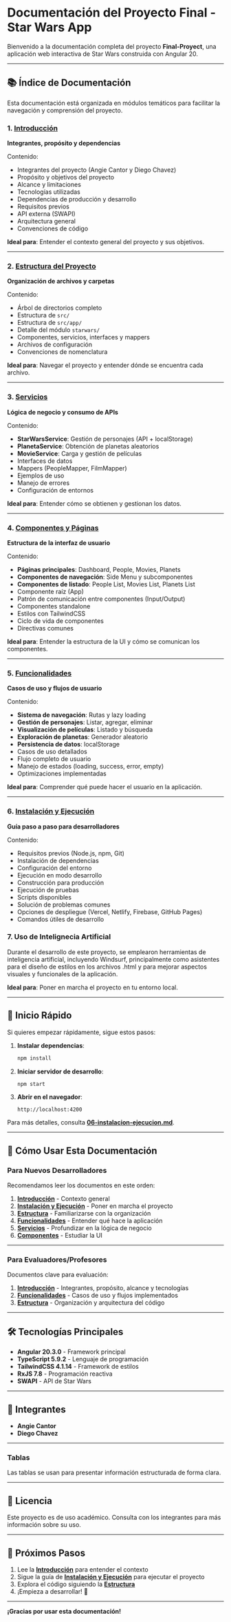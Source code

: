 # Documentación del Proyecto Final - Star Wars App

Bienvenido a la documentación completa del proyecto **Final-Proyect**, una aplicación web interactiva de Star Wars construida con Angular 20.

---

## 📚 Índice de Documentación

Esta documentación está organizada en módulos temáticos para facilitar la navegación y comprensión del proyecto.

### 1. [Introducción](./docs/01-introduccion.md)
**Integrantes, propósito y dependencias**

Contenido:
- Integrantes del proyecto (Angie Cantor y Diego Chavez)
- Propósito y objetivos del proyecto
- Alcance y limitaciones
- Tecnologías utilizadas
- Dependencias de producción y desarrollo
- Requisitos previos
- API externa (SWAPI)
- Arquitectura general
- Convenciones de código

**Ideal para**: Entender el contexto general del proyecto y sus objetivos.

---

### 2. [Estructura del Proyecto](./docs/02-estructura.md)
**Organización de archivos y carpetas**

Contenido:
- Árbol de directorios completo
- Estructura de `src/`
- Estructura de `src/app/`
- Detalle del módulo `starwars/`
- Componentes, servicios, interfaces y mappers
- Archivos de configuración
- Convenciones de nomenclatura

**Ideal para**: Navegar el proyecto y entender dónde se encuentra cada archivo.

---

### 3. [Servicios](./docs/03-servicios.md)
**Lógica de negocio y consumo de APIs**

Contenido:
- **StarWarsService**: Gestión de personajes (API + localStorage)
- **PlanetaService**: Obtención de planetas aleatorios
- **MovieService**: Carga y gestión de películas
- Interfaces de datos
- Mappers (PeopleMapper, FilmMapper)
- Ejemplos de uso
- Manejo de errores
- Configuración de entornos

**Ideal para**: Entender cómo se obtienen y gestionan los datos.

---

### 4. [Componentes y Páginas](./docs/04-componentes.md)
**Estructura de la interfaz de usuario**

Contenido:
- **Páginas principales**: Dashboard, People, Movies, Planets
- **Componentes de navegación**: Side Menu y subcomponentes
- **Componentes de listado**: People List, Movies List, Planets List
- Componente raíz (App)
- Patrón de comunicación entre componentes (Input/Output)
- Componentes standalone
- Estilos con TailwindCSS
- Ciclo de vida de componentes
- Directivas comunes

**Ideal para**: Entender la estructura de la UI y cómo se comunican los componentes.

---

### 5. [Funcionalidades](./docs/05-funcionalidades.md)
**Casos de uso y flujos de usuario**

Contenido:
- **Sistema de navegación**: Rutas y lazy loading
- **Gestión de personajes**: Listar, agregar, eliminar
- **Visualización de películas**: Listado y búsqueda
- **Exploración de planetas**: Generador aleatorio
- **Persistencia de datos**: localStorage
- Casos de uso detallados
- Flujo completo de usuario
- Manejo de estados (loading, success, error, empty)
- Optimizaciones implementadas

**Ideal para**: Comprender qué puede hacer el usuario en la aplicación.

---

### 6. [Instalación y Ejecución](./docs/06-instalacion-ejecucion.md)
**Guía paso a paso para desarrolladores**

Contenido:
- Requisitos previos (Node.js, npm, Git)
- Instalación de dependencias
- Configuración del entorno
- Ejecución en modo desarrollo
- Construcción para producción
- Ejecución de pruebas
- Scripts disponibles
- Solución de problemas comunes
- Opciones de despliegue (Vercel, Netlify, Firebase, GitHub Pages)
- Comandos útiles de desarrollo

### 7. Uso de Intelignecia Artificial

Durante el desarrollo de este proyecto, se emplearon herramientas de inteligencia artificial, incluyendo Windsurf, principalmente como asistentes para el diseño de estilos en los archivos .html y para mejorar aspectos visuales y funcionales de la aplicación.

**Ideal para**: Poner en marcha el proyecto en tu entorno local.

---

## 🚀 Inicio Rápido

Si quieres empezar rápidamente, sigue estos pasos:

1. **Instalar dependencias**:
   ```bash
   npm install
   ```

2. **Iniciar servidor de desarrollo**:
   ```bash
   npm start
   ```

3. **Abrir en el navegador**:
   ```
   http://localhost:4200
   ```

Para más detalles, consulta **[06-instalacion-ejecucion.md](./docs/06-instalacion-ejecucion.md)**.

---

## 📖 Cómo Usar Esta Documentación

### Para Nuevos Desarrolladores

Recomendamos leer los documentos en este orden:

1. **[Introducción](./docs/01-introduccion.md)** - Contexto general
2. **[Instalación y Ejecución](./docs/06-instalacion-ejecucion.md)** - Poner en marcha el proyecto
3. **[Estructura](./docs/02-estructura.md)** - Familiarizarse con la organización
4. **[Funcionalidades](./docs/05-funcionalidades.md)** - Entender qué hace la aplicación
5. **[Servicios](./docs/03-servicios.md)** - Profundizar en la lógica de negocio
6. **[Componentes](./docs/04-componentes.md)** - Estudiar la UI

---

### Para Evaluadores/Profesores

Documentos clave para evaluación:

1. **[Introducción](./docs/01-introduccion.md)** - Integrantes, propósito, alcance y tecnologías
2. **[Funcionalidades](./docs/05-funcionalidades.md)** - Casos de uso y flujos implementados
3. **[Estructura](./docs/02-estructura.md)** - Organización y arquitectura del código

---

## 🛠️ Tecnologías Principales

- **Angular 20.3.0** - Framework principal
- **TypeScript 5.9.2** - Lenguaje de programación
- **TailwindCSS 4.1.14** - Framework de estilos
- **RxJS 7.8** - Programación reactiva
- **SWAPI** - API de Star Wars

---

## 👥 Integrantes

- **Angie Cantor**
- **Diego Chavez**

---

### Tablas

Las tablas se usan para presentar información estructurada de forma clara.

---

## 📄 Licencia

Este proyecto es de uso académico. Consulta con los integrantes para más información sobre su uso.

---

## 🎯 Próximos Pasos

1. Lee la **[Introducción](./docs/01-introduccion.md)** para entender el contexto
2. Sigue la guía de **[Instalación y Ejecución](./docs/06-instalacion-ejecucion.md)** para ejecutar el proyecto
3. Explora el código siguiendo la **[Estructura](./docs/02-estructura.md)**
4. ¡Empieza a desarrollar! 🚀

---

**¡Gracias por usar esta documentación!**
